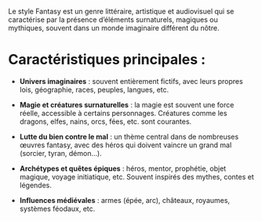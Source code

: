Le style Fantasy est un genre littéraire, artistique et audiovisuel qui se caractérise par la présence d’éléments surnaturels, magiques ou mythiques, souvent dans un monde imaginaire différent du nôtre.

# Caractéristiques principales  :

- **Univers imaginaires** : souvent entièrement fictifs, avec leurs propres lois, géographie, races, peuples, langues, etc.

- **Magie et créatures surnaturelles** : la magie est souvent une force réelle, accessible à certains personnages. Créatures comme les dragons, elfes, nains, orcs, fées, etc. sont courantes.

- **Lutte du bien contre le mal** : un thème central dans de nombreuses œuvres fantasy, avec des héros qui doivent vaincre un grand mal (sorcier, tyran, démon…).

- **Archétypes et quêtes épiques** : héros, mentor, prophétie, objet magique, voyage initiatique, etc. Souvent inspirés des mythes, contes et légendes.

- **Influences médiévales** : armes (épée, arc), châteaux, royaumes, systèmes féodaux, etc.